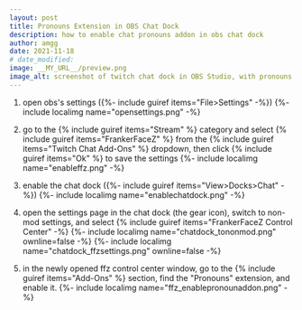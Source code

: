 ```yaml
---
layout: post
title: Pronouns Extension in OBS Chat Dock
description: how to enable chat pronouns addon in obs chat dock
author: amgg
date: 2021-11-18
# date_modified:
image: __MY_URL__/preview.png
image_alt: screenshot of twitch chat dock in OBS Studio, with pronouns listed next to usernames
---
```


1. open obs's settings ({%- include guiref items="File>Settings" -%})
   {%- include localimg name="opensettings.png" -%}

1. go to the {% include guiref items="Stream" %} category and select {% include guiref items="FrankerFaceZ" %} from the {% include guiref items="Twitch Chat Add-Ons" %} dropdown, then click {% include guiref items="Ok" %} to save the settings
   {%- include localimg name="enableffz.png" -%}

1. enable the chat dock ({%- include guiref items="View>Docks>Chat" -%})
   {%- include localimg name="enablechatdock.png" -%}

1. open the settings page in the chat dock (the gear icon), switch to non-mod settings, and select {% include guiref items="FrankerFaceZ Control Center" -%}
   {%- include localimg name="chatdock_tononmod.png" ownline=false -%}
   {%- include localimg name="chatdock_ffzsettings.png" ownline=false -%}

1. in the newly opened ffz control center window, go to the {% include guiref items="Add-Ons" %} section, find the "Pronouns" extension, and enable it.
   {%- include localimg name="ffz_enablepronounaddon.png" -%}



